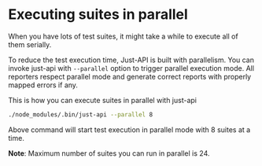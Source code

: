 # Executing suites in parallel

When you have lots of test suites, it might take a while to execute all of them serially. 

To reduce the test execution time, Just-API is built with parallelism. You can invoke just-api with `--parallel` option to trigger parallel execution mode.
All reporters respect parallel mode and generate correct reports with properly mapped errors if any.

This is how you can execute suites in parallel with just-api

```bash
./node_modules/.bin/just-api --parallel 8
```

Above command will start test execution in parallel mode with 8 suites at a time. 

**Note**: Maximum number of suites you can run in parallel is 24.